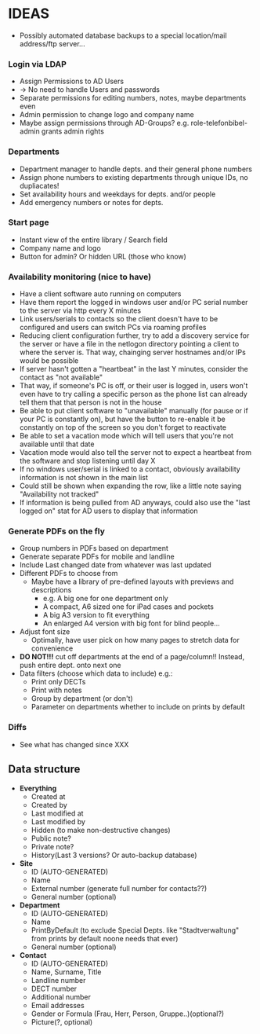 # IDEAS

- Possibly automated database backups to a special location/mail address/ftp server...

### **Login via LDAP** 
- Assign Permissions to AD Users
- -> No need to handle Users and passwords
- Separate permissions for editing numbers, notes, maybe departments even
- Admin permission to change logo and company name 
- Maybe assign permissions through AD-Groups? e.g. role-telefonbibel-admin grants admin rights

### **Departments**
- Department manager to handle depts. and their general phone numbers
- Assign phone numbers to existing departments through unique IDs, no dupliacates! 
- Set availability hours and weekdays for depts. and/or people
- Add emergency numbers or notes for depts.

### **Start page**
- Instant view of the entire library / Search field
- Company name and logo
- Button for admin? Or hidden URL (those who know)

### **Availability monitoring (nice to have)**
- Have a client software auto running on computers
- Have them report the logged in windows user and/or PC serial number to the server via http every X minutes
- Link users/serials to contacts so the client doesn't have to be configured and users can switch PCs via roaming profiles
- Reducing client configuration further, try to add a discovery service for the server or have a file in the netlogon directory pointing a client to where the server is. That way, chainging server hostnames and/or IPs would be possible
- If server hasn't gotten a "heartbeat" in the last Y minutes, consider the contact as "not available"
- That way, if someone's PC is off, or their user is logged in, users won't even have to try calling a specific person as the phone list can already tell them that that person is not in the house
- Be able to put client software to "unavailable" manually (for pause or if your PC is constantly on), but have the button to re-enable it be constantly on top of the screen so you don't forget to reactivate
- Be able to set a vacation mode which will tell users that you're not available until that date
- Vacation mode would also tell the server not to expect a heartbeat from the software and stop listening until day X
- If no windows user/serial is linked to a contact, obviously availability information is not shown in the main list
- Could still be shown when expanding the row, like a little note saying "Availability not tracked"
- If information is being pulled from AD anyways, could also use the "last logged on" stat for AD users to display that information

### **Generate PDFs on the fly**
- Group numbers in PDFs based on department
- Generate separate PDFs for mobile and landline
- Include Last changed date from whatever was last updated
- Different PDFs to choose from
    - Maybe have a library of pre-defined layouts with previews and descriptions
        - e.g. A big one for one department only
        - A compact, A6 sized one for iPad cases and pockets
        - A big A3 version to fit everything
        - An enlarged A4 version with big font for blind people...
- Adjust font size 
    - Optimally, have user pick on how many pages to stretch data for convenience
- **DO NOT!!!** cut off departments at the end of a page/column!! Instead, push entire dept. onto next one
- Data filters (choose which data to include) e.g.:
    - Print only DECTs
    - Print with notes
    - Group by department (or don't)
    - Parameter on departments whether to include on prints by default

### Diffs
- See what has changed since XXX

## **Data structure**
- **Everything**
    - Created at
    - Created by
    - Last modified at
    - Last modified by
    - Hidden (to make non-destructive changes)
    - Public note?
    - Private note?
    - History(Last 3 versions? Or auto-backup database)
- **Site**
    - ID (AUTO-GENERATED)
    - Name
    - External number (generate full number for contacts??)
    - General number (optional)
- **Department**
    - ID (AUTO-GENERATED)
    - Name
    - PrintByDefault (to exclude Special Depts. like "Stadtverwaltung" from prints by default noone needs that ever)
    - General number (optional)
- **Contact**
    - ID (AUTO-GENERATED)
    - Name, Surname, Title
    - Landline number
    - DECT number
    - Additional number
    - Email addresses
    - Gender or Formula (Frau, Herr, Person, Gruppe..)(optional?)
    - Picture(?, optional)